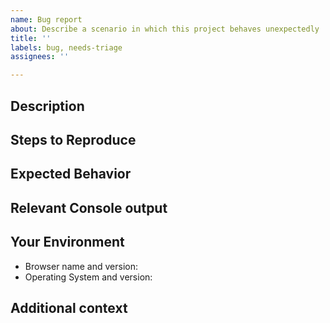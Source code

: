 ```yaml
---
name: Bug report
about: Describe a scenario in which this project behaves unexpectedly
title: ''
labels: bug, needs-triage
assignees: ''

---
```


[NOTE]: # ( ^^ Provide a general summary of the issue in the title above. ^^ )

## Description

[NOTE]: # ( Describe the problem you're encountering. )

## Steps to Reproduce

[NOTE]: # ( Please be as specific as possible. )

## Expected Behavior

[NOTE]: # ( Tell us what you expected to happen. )

## Relevant Console output

[NOTE]: # ( Please provide specifics of the local error logs, Browser Dev Tools console, etc. if appropriate and possible. )

## Your Environment

[TIP]:  # ( Include as many relevant details about your environment as possible. )

* Browser name and version:
* Operating System and version:

## Additional context

[TIP]:  # ( Add any other context about the problem here. )
